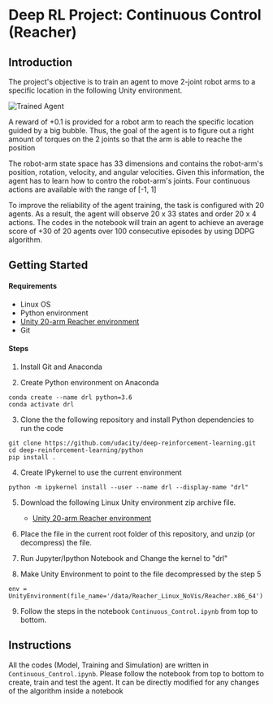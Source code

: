 [//]: # (Image References)

[image1]: https://user-images.githubusercontent.com/10624937/43851024-320ba930-9aff-11e8-8493-ee547c6af349.gif "Trained Agent"

# Deep RL Project: Continuous Control (Reacher)

## Introduction

The project's objective is to train an agent to move 2-joint robot arms to a specific location in the following Unity environment.

![Trained Agent][image1]

A reward of +0.1 is provided for a robot arm to reach the specific location guided by a big bubble. Thus, the goal of the agent is to figure out a right amount of torques on the 2 joints so that the arm is able to reache the position

The robot-arm state space has 33 dimensions and contains the robot-arm's position, rotation, velocity, and angular velocities. Given this information, the agent has to learn how to contro the robot-arm's joints. Four continuous actions are available with the range of [-1, 1]

To improve the reliability of the agent training, the task is configured with 20 agents. As a result, the agent will observe 20 x 33 states and order 20 x 4 actions. The codes in the notebook will train an agent to achieve an average score of +30 of 20 agents over 100 consecutive episodes by using DDPG algorithm.


## Getting Started

#### Requirements
- Linux OS
- Python environment
- [Unity 20-arm Reacher environment](https://s3-us-west-1.amazonaws.com/udacity-drlnd/P2/Reacher/Reacher_Linux.zip)
- Git

#### Steps

1. Install Git and Anaconda

2. Create Python environment on Anaconda
```
conda create --name drl python=3.6
conda activate drl
```

3. Clone the the following repository and install Python dependencies to run the code
```
git clone https://github.com/udacity/deep-reinforcement-learning.git
cd deep-reinforcement-learning/python
pip install .
```

4. Create IPykernel to use the current environment
```
python -m ipykernel install --user --name drl --display-name "drl"
```

5. Download the following Linux Unity environment zip archive file.
    - [Unity 20-arm Reacher environment](https://s3-us-west-1.amazonaws.com/udacity-drlnd/P2/Reacher/Reacher_Linux.zip)

6. Place the file in the current root folder of this repository, and unzip (or decompress) the file. 

7. Run Jupyter/Ipython Notebook and Change the kernel to "drl"

8. Make Unity Environment to point to the file decompressed by the step 5
```
env = UnityEnvironment(file_name='/data/Reacher_Linux_NoVis/Reacher.x86_64')
```

9. Follow the steps in the notebook `Continuous_Control.ipynb` from top to bottom.


## Instructions

All the codes (Model, Training and Simulation) are written in `Continuous_Control.ipynb`. Please follow the notebook from top to bottom to create, train and test the agent.
It can be directly modified for any changes of the algorithm inside a notebook